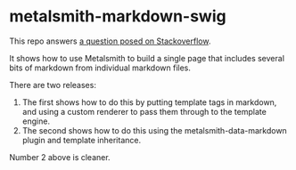 # metalsmith-markdown-swig

This repo answers [a question posed on Stackoverflow](http://stackoverflow.com/questions/35701173/how-do-i-set-up-multiple-content-areas-in-metalsmith/37596839#37596839).

It shows how to use Metalsmith to build a single page that includes several bits of markdown from individual markdown files.

There are two releases: 

1. The first shows how to do this by putting template tags in markdown, and using a custom renderer to pass them through to the template engine.
2. The second shows how to do this using the metalsmith-data-markdown plugin and template inheritance.

Number 2 above is cleaner.
